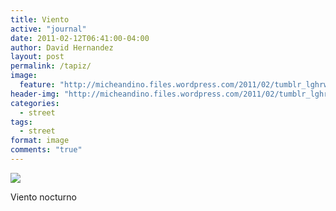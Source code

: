 ```yaml
---
title: Viento
active: "journal"
date: 2011-02-12T06:41:00-04:00
author: David Hernandez
layout: post
permalink: /tapiz/
image:
  feature: "http://micheandino.files.wordpress.com/2011/02/tumblr_lghrwk3lsa1qa1qgjo1_1280.png"
header-img: "http://micheandino.files.wordpress.com/2011/02/tumblr_lghrwk3lsa1qa1qgjo1_1280.png"
categories:
  - street
tags:
  - street
format: image
comments: "true"
---
```

<a href="http://micheandino.files.wordpress.com/2011/02/tumblr_lghrwk3lsa1qa1qgjo1_1280.png" class="popup"  title="Viento nocturno" data-caption="© 2011 by David Hernández">
<img src="http://micheandino.files.wordpress.com/2011/02/tumblr_lghrwk3lsa1qa1qgjo1_1280.png"></a>

Viento nocturno
